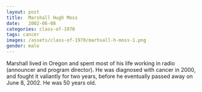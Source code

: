 ```yaml
---
layout: post
title:  Marshall Hugh Moss
date:   2002-06-08
categories: class-of-1970
tags: cancer
images: /assets/class-of-1970/marhsall-h-moss-1.png
gender: male
---
```

Marshall lived in Oregon and spent most of his life working in radio (announcer and program director). He was diagnosed with cancer in 2000, and fought it valiantly for two years, before he eventually passed away on June 8, 2002. He was 50 years old.
